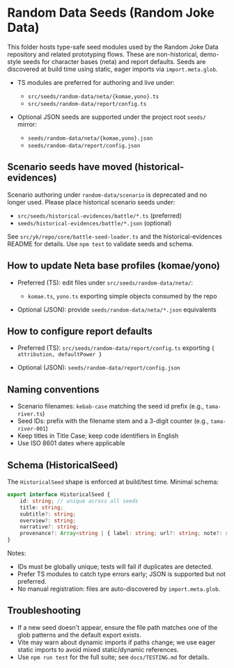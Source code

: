 # Random Data Seeds (Random Joke Data)

This folder hosts type-safe seed modules used by the Random Joke Data repository
and related prototyping flows. These are non-historical, demo-style seeds for
character bases (neta) and report defaults.
Seeds are discovered at build time using static, eager imports via `import.meta.glob`.

- TS modules are preferred for authoring and live under:
    - `src/seeds/random-data/neta/{komae,yono}.ts`
    - `src/seeds/random-data/report/config.ts`

- Optional JSON seeds are supported under the project root `seeds/` mirror:
    - `seeds/random-data/neta/{komae,yono}.json`
    - `seeds/random-data/report/config.json`

## Scenario seeds have moved (historical-evidences)

Scenario authoring under `random-data/scenario` is deprecated and no longer
used. Please place historical scenario seeds under:

- `src/seeds/historical-evidences/battle/*.ts` (preferred)
- `seeds/historical-evidences/battle/*.json` (optional)

See `src/yk/repo/core/battle-seed-loader.ts` and the historical-evidences
README for details. Use `npm test` to validate seeds and schema.

## How to update Neta base profiles (komae/yono)

- Preferred (TS): edit files under `src/seeds/random-data/neta/`:
    - `komae.ts`, `yono.ts` exporting simple objects consumed by the repo

- Optional (JSON): provide `seeds/random-data/neta/*.json` equivalents

## How to configure report defaults

- Preferred (TS): `src/seeds/random-data/report/config.ts` exporting `{ attribution, defaultPower }`

- Optional (JSON): `seeds/random-data/report/config.json`

## Naming conventions

- Scenario filenames: `kebab-case` matching the seed id prefix (e.g., `tama-river.ts`)
- Seed IDs: prefix with the filename stem and a 3-digit counter (e.g., `tama-river-001`)
- Keep titles in Title Case; keep code identifiers in English
- Use ISO 8601 dates where applicable

## Schema (HistoricalSeed)

The `HistoricalSeed` shape is enforced at build/test time. Minimal schema:

```ts
export interface HistoricalSeed {
    id: string; // unique across all seeds
    title: string;
    subtitle?: string;
    overview?: string;
    narrative?: string;
    provenance?: Array<string | { label: string; url?: string; note?: string }>;
}
```

Notes:

- IDs must be globally unique; tests will fail if duplicates are detected.
- Prefer TS modules to catch type errors early; JSON is supported but not preferred.
- No manual registration: files are auto-discovered by `import.meta.glob`.

## Troubleshooting

- If a new seed doesn't appear, ensure the file path matches one of the glob patterns and the default export exists.
- Vite may warn about dynamic imports if paths change; we use eager static imports to avoid mixed static/dynamic references.
- Use `npm run test` for the full suite; see `docs/TESTING.md` for details.

